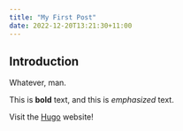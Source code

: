 ```yaml
---
title: "My First Post"
date: 2022-12-20T13:21:30+11:00
---
```


## Introduction

Whatever, man.

This is **bold** text, and this is *emphasized* text.

Visit the [Hugo](https://gohugo.io) website!